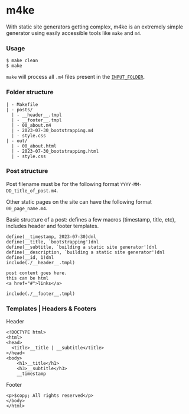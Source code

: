 # m4ke
With static site generators getting complex, m4ke is an extremely simple generator using easily accessible tools like `make` and `m4`.   

### Usage
```
$ make clean
$ make
```
`make` will process all `.m4` files present in the [`INPUT_FOLDER`](https://github.com/gaurangsinha/m4ke/blob/main/Makefile#L3).

### Folder structure
```
| - Makefile
| - posts/
  | - __header__.tmpl
  | - __footer__.tmpl
  | - 00_about.m4
  | - 2023-07-30_bootstrapping.m4
  | - style.css
| - out/
  | - 00_about.html
  | - 2023-07-30_bootstrapping.html
  | - style.css
```


### Post structure
Post filename must be for the following format `YYYY-MM-DD_title_of_post.m4`.

Other static pages on the site can have the following format `00_page_name.m4`.

Basic structure of a post: defines a few macros (timestamp, title, etc), includes header and footer templates.
```
define(__timestamp, 2023-07-30)dnl
define(__title, `bootstrapping')dnl
define(__subtitle, `building a static site generator')dnl
define(__description, `building a static site generator')dnl
define(__id, 1)dnl
include(./__header__.tmpl)

post content goes here.
this can be html
<a href="#">links</a>

include(./__footer__.tmpl)
```

### Templates | Headers & Footers
Header
```
<!DOCTYPE html>
<html>
<head>
  <title>__title | __subtitle</title>
</head>
<body>
    <h1>__title</h1>
    <h3>__subtitle</h3>
    __timestamp
```

Footer
```
<p>$copy; All rights reserved</p>
</body>
</html>
```
